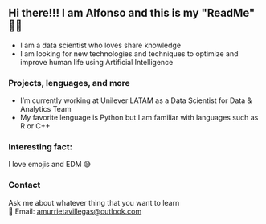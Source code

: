 ## Hi there!!! I am Alfonso and this is my "ReadMe" ✌🏻

- I am a data scientist who loves share knowledge </br>
- I am looking for new technologies and techniques to optimize and improve human life using Artificial Intelligence

### Projects, lenguages, and more

- I’m currently working at Unilever LATAM as a Data Scientist for Data & Analytics Team </br>
- My favorite lenguage is Python but I am familiar with languages such as R or C++ 

### Interesting fact:

I love emojis and EDM 😅

### Contact

Ask me about whatever thing that you want to learn </br>
📧 Email: amurrietavillegas@outlook.com
